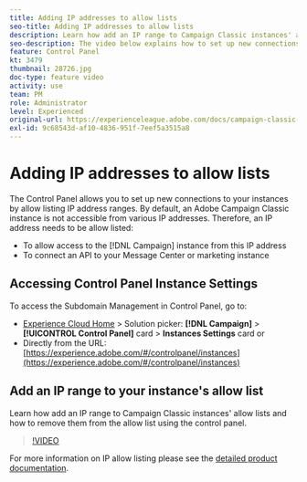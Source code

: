```yaml
---
title: Adding IP addresses to allow lists
seo-title: Adding IP addresses to allow lists
description: Learn how add an IP range to Campaign Classic instances' allow lists and how to remove them from the allow list using the control panel.
seo-description: The video below explains how to set up new connections to your instances by allow listing IP addresses ranges.
feature: Control Panel
kt: 3479
thumbnail: 28726.jpg
doc-type: feature video
activity: use
team: PM
role: Administrator
level: Experienced
original-url: https://experienceleague.adobe.com/docs/campaign-classic-learn/tutorials/administrating/control-panel-acc/ip-whitelisting.html,https://experienceleague.adobe.com/docs/campaign-classic-learn/tutorials/administrating/control-panel-acc/ip-allow-listing.html
exl-id: 9c68543d-af10-4836-951f-7eef5a3515a8
---
```

# Adding IP addresses to allow lists

The Control Panel allows you to set up new connections to your instances by allow listing IP address ranges. By default, an Adobe Campaign Classic instance is not accessible from various IP addresses. Therefore, an IP address needs to be allow listed:

* To allow access to the [!DNL Campaign] instance from this IP address
* To connect an API to your Message Center or marketing instance

## Accessing Control Panel Instance Settings

To access the Subdomain Management in Control Panel, go to:

* [Experience Cloud Home](https://experience.adobe.com/#/home) > Solution picker: **[!DNL Campaign]** > **[!UICONTROL Control Panel]** card > **Instances Settings** card 
  or
* Directly from the URL: [https://experience.adobe.com/#/controlpanel/instances](https://experience.adobe.com/#/controlpanel/instances)

## Add an IP range to your instance's allow list

Learn how add an IP range to Campaign Classic instances' allow lists and how to remove them from the allow list using the control panel.

>[!VIDEO](https://video.tv.adobe.com/v/28726?quality=12)

For more information on IP allow listing please see the [detailed product documentation](https://helpx.adobe.com/campaign/kb/control-panel-instance-settings.html).
